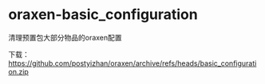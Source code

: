 # oraxen-basic_configuration

清理预置包大部分物品的oraxen配置

下载：https://github.com/postyizhan/oraxen/archive/refs/heads/basic_configuration.zip